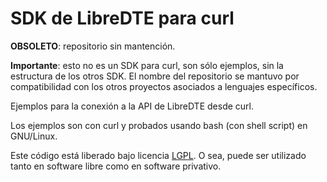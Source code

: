 SDK de LibreDTE para curl
=========================

**OBSOLETO**: repositorio sin mantención.

**Importante**: esto no es un SDK para curl, son sólo ejemplos, sin la estructura
de los otros SDK. El nombre del repositorio se mantuvo por compatibilidad con los
otros proyectos asociados a lenguajes específicos.

Ejemplos para la conexión a la API de LibreDTE desde curl.

Los ejemplos son con curl y probados usando bash (con shell script) en GNU/Linux.

Este código está liberado bajo licencia [LGPL](http://www.gnu.org/licenses/lgpl-3.0.en.html).
O sea, puede ser utilizado tanto en software libre como en software privativo.
